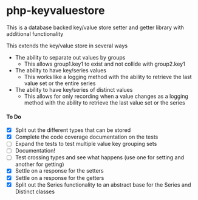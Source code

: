 # php-keyvaluestore
This is a database backed key/value store setter and getter library with additional functionality

This extends the key/value store in several ways

- The ability to separate out values by groups
  - This allows group1.key1 to exist and not collide with group2.key1
- The ability to have key/series values
  - This works like a logging method with the ability to retrieve the last value set or the entire series
- The ability to have key/series of distinct values
  - This allows for only recording when a value changes as a logging method with the ability to retrieve the last value 
  set or the series

#### To Do
- [x] Split out the different types that can be stored
- [x] Complete the code coverage documentation on the tests
- [ ] Expand the tests to test multiple value key grouping sets
- [ ] Documentation!
- [ ] Test crossing types and see what happens (use one for setting and another for getting)
- [x] Settle on a response for the setters
- [x] Settle on a response for the getters
- [x] Split out the Series functionality to an abstract base for the Series and Distinct classes
